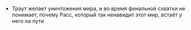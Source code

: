 - Траут желает уничтожения мира, и во время финальной схватки не понимает,
  почему Расс, который так ненавидит этот мир, встаёт у него на пути
